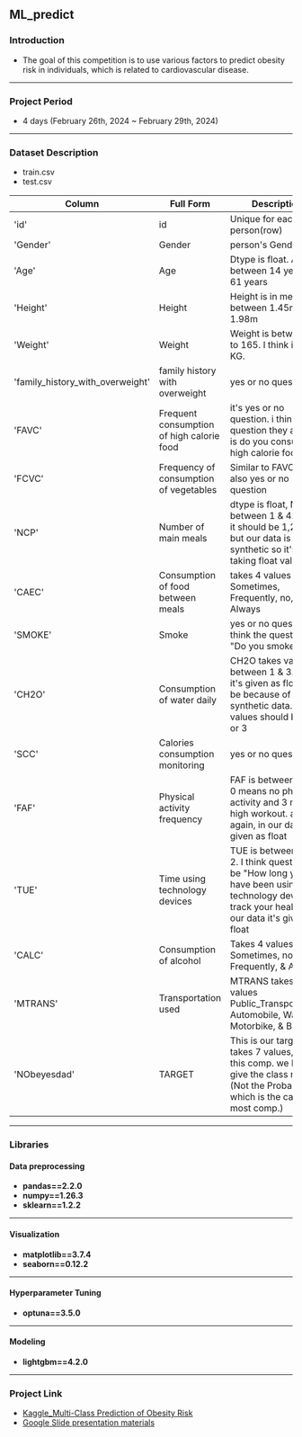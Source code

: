 ## ML_predict

### Introduction
- The goal of this competition is to use various factors to predict obesity risk in individuals, which is related to cardiovascular disease.
---
### Project Period
- 4 days (February 26th, 2024 ~ February 29th, 2024)
---
### Dataset Description
- train.csv
- test.csv

| Column    | Full Form |     Description |
|-----------|-----------|--------------------------|
| 'id'     | id     | Unique for each person(row)    |
| 'Gender' | Gender  |person's Gender   |
| 'Age'	| Age	| Dtype is float. Age is between 14 years to 61 years |
|'Height'	| Height	 | Height is in meter it's between 1.45m to 1.98m |
|'Weight' |	Weight	| Weight is between 39 to 165. I think it's in KG.|
|'family_history_with_overweight'	|family history with overweight	 | yes or no question |
|'FAVC'	| Frequent consumption of high calorie food	| it's yes or no question. i think question they asked is do you consume high calorie food |
|'FCVC' | Frequency of consumption of vegetables	| Similar to FAVC. this is also yes or no question|
|'NCP'	| Number of main meals	| dtype is float, NCP is between 1 & 4. I think it should be 1,2,3,4 but our data is synthetic so it's taking float values |
|'CAEC'	| Consumption of food between meals	| takes 4 values Sometimes, Frequently, no, & Always |
|'SMOKE' |	Smoke	| yes or no question. i think the question is "Do you smoke?" |
|'CH2O'|Consumption of water daily	|CH2O takes values between 1 & 3. again it's given as float may be because of synthetic data. it's values should be 1,2 or 3|
|'SCC'	|Calories consumption monitoring|	yes or no question|
|'FAF'	|Physical activity frequency	|FAF is between 0 to 3, 0 means no physical activity and 3 means high workout. and again, in our data it's given as float|
|'TUE'	|Time using technology devices	|TUE is between 0 to 2. I think question will be "How long you have been using technology devices to track your health." in our data it's given as float |
|'CALC'	| Consumption of alcohol	|Takes 4 values: Sometimes, no, Frequently, & Always |
|'MTRANS'|	Transportation used	| MTRANS takes 5 values Public_Transportation, Automobile, Walking, Motorbike, & Bike|
|'NObeyesdad'	|TARGET	|This is our target, takes 7 values, and in this comp. we have to give the class name (Not the Probability, which is the case in most comp.)|
---
### Libraries
#### Data preprocessing      
- **pandas==2.2.0**
- **numpy==1.26.3**
- **sklearn==1.2.2**
---
#### Visualization
- **matplotlib==3.7.4**
- **seaborn==0.12.2**
---
#### Hyperparameter Tuning
- **optuna==3.5.0**
---
#### Modeling
- **lightgbm==4.2.0**
---
### Project Link
- [Kaggle_Multi-Class Prediction of Obesity Risk](https://www.kaggle.com/competitions/playground-series-s4e2/overview)
- [Google Slide presentation materials](https://docs.google.com/presentation/d/14FPg5djDFekLzU2_5-K0jOxuOmyxgsthbFjQm9d0cpw/edit#slide=id.p)
